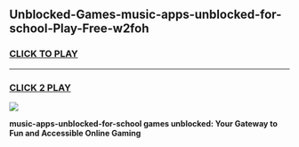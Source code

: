 
## Unblocked-Games-music-apps-unblocked-for-school-Play-Free-w2foh
<h3>
<a href="https://premium76.site?title=music-apps-unblocked-for-school&ref=23A">CLICK TO PLAY</a></h3>
<hr>

<h3>
<a href="https://premium76.site?title=music-apps-unblocked-for-school&ref=23A">CLICK 2 PLAY</a>
  
</h3>

<a href="https://premium76.site?title=music-apps-unblocked-for-school&ref=23A"><img src="https://clearcache.store/games.png"></a>


**music-apps-unblocked-for-school games unblocked: Your Gateway to Fun and Accessible Online Gaming**
